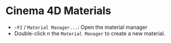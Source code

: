 # Cinema 4D Materials

- `⇧F2` / `Material Manager...`: Open the material manager
- Double-click n the `Material Manager` to create a new material.
